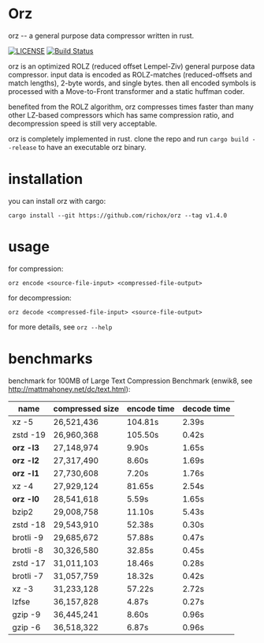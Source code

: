 Orz
===
orz -- a general purpose data compressor written in rust.

[![LICENSE](https://img.shields.io/badge/license-MIT-000000.svg)](https://github.com/richox/orz/blob/master/LICENSE)
[![Build Status](https://travis-ci.org/richox/orz.svg?branch=master)](https://travis-ci.org/richox/orz)

orz is an optimized ROLZ (reduced offset Lempel-Ziv) general purpose data compressor. input data is encoded as ROLZ-matches (reduced-offsets and match lengths), 2-byte words, and single bytes. then all encoded symbols is processed with a Move-to-Front transformer and a static huffman coder.

benefited from the ROLZ algorithm, orz compresses times faster than many other LZ-based compressors which has same compression ratio, and decompression speed is still very acceptable.

orz is completely implemented in rust. clone the repo and run `cargo build --release` to have an executable orz binary.

installation
============
you can install orz with cargo:

    cargo install --git https://github.com/richox/orz --tag v1.4.0

usage
=====

for compression:

    orz encode <source-file-input> <compressed-file-output>

for decompression:

    orz decode <compressed-file-input> <source-file-output>

for more details, see `orz --help`

benchmarks
==========
benchmark for 100MB of Large Text Compression Benchmark (enwik8, see http://mattmahoney.net/dc/text.html):

| name        | compressed size | encode time | decode time |
|-------------|-----------------|-------------|-------------|
| xz -5       | 26,521,436      | 104.81s     | 2.39s       |
| zstd -19    | 26,960,368      | 105.50s     | 0.42s       |
| **orz -l3** | 27,148,974      | 9.90s       | 1.65s       |
| **orz -l2** | 27,317,490      | 8.60s       | 1.69s       |
| **orz -l1** | 27,730,608      | 7.20s       | 1.76s       |
| xz -4       | 27,929,124      | 81.65s      | 2.54s       |
| **orz -l0** | 28,541,618      | 5.59s       | 1.65s       |
| bzip2       | 29,008,758      | 11.10s      | 5.43s       |
| zstd -18    | 29,543,910      | 52.38s      | 0.30s       |
| brotli -9   | 29,685,672      | 57.88s      | 0.47s       |
| brotli -8   | 30,326,580      | 32.85s      | 0.45s       |
| zstd -17    | 31,011,103      | 18.46s      | 0.28s       |
| brotli -7   | 31,057,759      | 18.32s      | 0.42s       |
| xz -3       | 31,233,128      | 57.22s      | 2.72s       |
| lzfse       | 36,157,828      | 4.87s       | 0.27s       |
| gzip -9     | 36,445,241      | 8.60s       | 0.96s       |
| gzip -6     | 36,518,322      | 6.87s       | 0.96s       |
